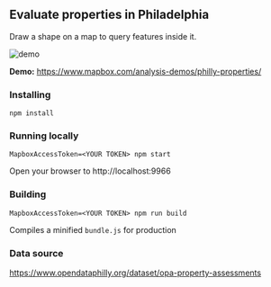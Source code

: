 Evaluate properties in Philadelphia
---

Draw a shape on a map to query features inside it.

![demo](http://i.imgur.com/RGbMcRH.gif)

__Demo:__ https://www.mapbox.com/analysis-demos/philly-properties/

### Installing

    npm install

### Running locally

    MapboxAccessToken=<YOUR TOKEN> npm start

Open your browser to http://localhost:9966

### Building

    MapboxAccessToken=<YOUR TOKEN> npm run build

Compiles a minified `bundle.js` for production

### Data source

https://www.opendataphilly.org/dataset/opa-property-assessments
